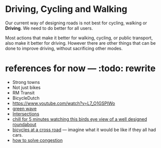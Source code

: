 # Driving, Cycling and Walking

Our current way of designing roads is not best for cycling, walking or **Driving**. We need to do better for all users.

Most actions that make it better for walking, cycling, or public transport, also make it better for driving. However there are other things that can be done to improve driving, without sacrificing other modes.

# references for now — :todo: rewrite

* Strong towns
* Not just bikes
* RM Transit
* BicycleDutch
* <https://www.youtube.com/watch?v=L7_O1GSPIWo>
* [green wave](https://www.youtube.com/watch?v=N5miCcqguFo)
* [Intersections](https://www.youtube.com/watch?v=uxn-B4OuONY)
* [chill for 5 minutes watching this birds eye view of a well designed roundabout](https://www.youtube.com/watch?v=FR5l48_h5Eo)
* [bicycles at a cross road](https://www.youtube.com/watch?v=pqQSwQLDIK8) — imagine what it would be like if they all had cars.
* [how to solve congestion](https://www.youtube.com/watch?v=L7_O1GSPIWo)
